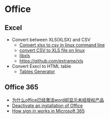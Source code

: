 # Office

## Excel
* Convert between XLS(XLSX) and CSV
  * [Convert xlsx to csv in linux command line](http://stackoverflow.com/questions/10557360/convert-xlsx-to-csv-in-linux-command-line)
  * [convert CSV to XLS file on linux](http://unix.stackexchange.com/questions/158254/convert-csv-to-xls-file-on-linux)
  * [libxls](http://libxls.sourceforge.net/)
  * <https://github.com/extrame/xls>
* Convert Execl to HTML table
  * [Tables Generator](https://www.tablesgenerator.com/html_tables)

## Office 365
* [为什么office已经激活word却显示未经授权产品](https://answers.microsoft.com/zh-hans/msoffice/forum/all/%E4%B8%BA%E4%BB%80%E4%B9%88office%E5%B7%B2/668d5e5a-7ea6-4adc-afba-b1bdb717665e?ivk_sa=1024320u)
* [Deactivate an installation of Office](https://support.microsoft.com/en-us/office/deactivate-an-installation-of-office-767e3560-96ed-4b1c-806d-2fe01c529b1b#ID0EABAAA=Microsoft_365)
* [How sign in works in Microsoft 365](https://support.microsoft.com/en-us/office/how-sign-in-works-in-microsoft-365-1d646e83-1585-4278-8daf-d4a2cc0905e0#ID0EABAAA=signinorgid)

